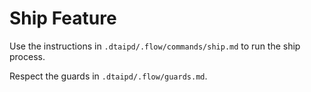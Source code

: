 # Ship Feature

Use the instructions in `.dtaipd/.flow/commands/ship.md` to run the ship process.

Respect the guards in `.dtaipd/.flow/guards.md`.
